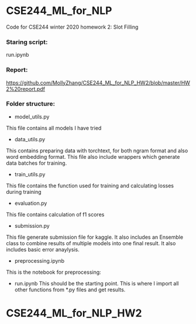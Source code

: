 # CSE244_ML_for_NLP
Code for CSE244 winter 2020 homework 2: Slot Filling

### Staring script:
run.ipynb

### Report:
https://github.com/MollyZhang/CSE244_ML_for_NLP_HW2/blob/master/HW2%20report.pdf

### Folder structure:
- model_utils.py

This file contains all models I have tried
- data_utils.py

This contains preparing data with torchtext, for both ngram format and also word embedding format. This file also include wrappers which generate data batches for training. 
- train_utils.py

This file contains the function used for training and calculating losses during training
- evaluation.py

This file contains calculation of f1 scores
- submission.py

This file generate submission file for kaggle. It also includes an Ensemble class to combine results of multiple models into one final result. It also includes basic error anaylysis. 
- preprocessing.ipynb

This is the notebook for preprocessing:

- run.ipynb
This should be the starting point. This is where I import all other functions from \*.py files and get results.





# CSE244_ML_for_NLP_HW2
